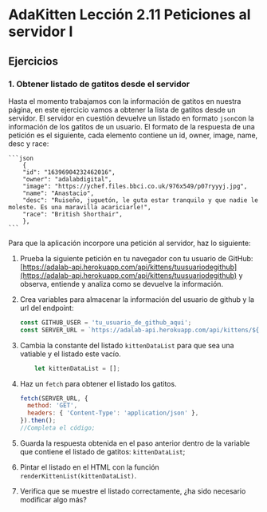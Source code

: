 # AdaKitten Lección 2.11 Peticiones al servidor I

## Ejercicios

### 1. Obtener listado de gatitos desde el servidor

Hasta el momento trabajamos con la información de gatitos en nuestra página, en este ejercicio vamos
a obtener la lista de gatitos desde un servidor. El servidor en cuestión devuelve un listado en formato `json`con la información de los gatitos de un usuario. El formato de la respuesta de una petición es el siguiente, cada elemento contiene un id, owner, image, name, desc y race:

    ```json
        {
        "id": "16396904232462016",
        "owner": "adalabdigital",
        "image": "https://ychef.files.bbci.co.uk/976x549/p07ryyyj.jpg",
        "name": "Anastacio",
        "desc": "Ruiseño, juguetón, le guta estar tranquilo y que nadie le moleste. Es una maravilla acariciarle!",
        "race": "British Shorthair",
        },
    ```

Para que la aplicación incorpore una petición al servidor, haz lo siguiente:

1. Prueba la siguiente petición en tu navegador con tu usuario de GitHub: [https://adalab-api.herokuapp.com/api/kittens/tuusuariodegithub](https://adalab-api.herokuapp.com/api/kittens/tuusuariodegithub) y observa, entiende y analiza como se devuelve la información.
2. Crea variables para almacenar la información del usuario de github y la url del endpoint:

    ```js
    const GITHUB_USER = 'tu_usuario_de_github_aqui';
    const SERVER_URL = `https://adalab-api.herokuapp.com/api/kittens/${GITHUB_USER}`;
    ```

3. Cambia la constante del listado `kittenDataList` para que sea una vatiable y el listado este vacío. 
    ```js
        let kittenDataList = []; 
    ```
4. Haz un `fetch` para obtener el listado los gatitos.

    ```js
    fetch(SERVER_URL, {
      method: 'GET',
      headers: { 'Content-Type': 'application/json' },
    }).then();
    //Completa el código;
    ```

5. Guarda la respuesta obtenida en el paso anterior dentro de la variable que contiene el listado de gatitos: `kittenDataList`;
6. Pintar el listado en el HTML con la función `renderKittenList(kittenDataList)`.
7. Verifica que se muestre el listado correctamente, ¿ha sido necesario modificar algo más?
